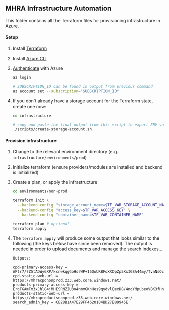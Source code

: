 ## MHRA Infrastructure Automation

This folder contains all the Terraform files for provisioning infrastructure in Azure.

#### Setup

1. Install [Terraform](https://www.terraform.io/intro/getting-started/install.html)
2. Install [Azure CLI](https://docs.microsoft.com/en-us/cli/azure/install-azure-cli?view=azure-cli-latest)
3. [Authenticate](https://www.terraform.io/docs/providers/azurerm/guides/azure_cli.html) with Azure

   ```bash
   az login

   # SUBSCRIPTION_ID can be found in output from previous command
   az account set --subscription="SUBSCRIPTION_ID"
   ```

4. If you don't already have a storage account for the Terraform state, create one now:

   ```bash
   cd infrastructure

   # copy and paste the final output from this script to export ENV vars for the steps below
   ./scripts/create-storage-account.sh
   ```

#### Provision infrastructure

1. Change to the relevant environment directory (e.g. `infrastructure/environments/prod`)
2. Initialize terraform (ensure providers/modules are installed and backend is initialized)
3. Create a plan, or apply the infrastructure

   ```bash
   cd environments/non-prod

   terraform init \
     --backend-config "storage_account_name=$TF_VAR_STORAGE_ACCOUNT_NAME" \
     --backend-config "access_key=$TF_VAR_ACCESS_KEY" \
     --backend-config "container_name=$TF_VAR_CONTAINER_NAME"

   terraform plan # optional
   terraform apply
   ```

4. The `terraform apply` will produce some output that looks similar to the following (the keys below have since been removed). The output is needed in order to upload documents and manage the search indexes...

   ```
   Outputs:

   cpd-primary-access-key = APtr7/7Z5tADWy6XP/kcnwkqgGoHssWP+16QoURBFoXXQpZp5XxIGSA44my/TvnNsQcPOGDojki6mQo2WNxqFQ==
   cpd-static-web-url = https://mhracpdnonprod.z33.web.core.windows.net/
   products-primary-access-key = ErgFGAmFm3xJhl84jMHESRNZIU3o4nmmGKnHes9qydvlQexD8/4noYMpubeoVBK3fHnH4p2jMj3ObzN79OtfjQ==
   products-static-web-url = https://mhraproductsnonprod.z33.web.core.windows.net/
   search_admin_key = CB28B1A47E29FF4620184BD27B89945E
   ```
